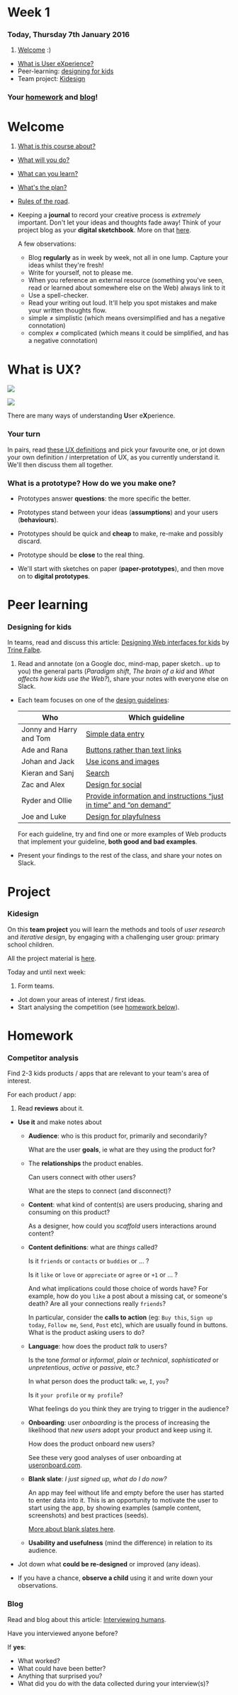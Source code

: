 # Week 1

### Today, Thursday 7th January 2016

1. [Welcome](#welcome) :)
* [What is User eXperience?](#what-is-ux)
* Peer-learning: [designing for kids](#peer-learning)
* Team project: [Kidesign](#project)

### Your [homework](#homework) and [blog](#blog)!


# Welcome

1. [What is this course about?](../../README.md)
* [What will you do?](../../README.md#projects)
* [What can you learn?](../../README.md#learning-goals)
* [What's the plan?](../../README.md#plan)   
* [Rules of the road](../../README.md#rules-of-the-road).
* Keeping a **journal** to record your creative process is *extremely* important. Don't let your ideas and thoughts fade away! Think of your project blog as your **digital sketchbook**. More on that [here](https://github.com/RavensbourneWebMedia/Blogging#why-blogging).

	A few observations:
	
	* Blog **regularly** as in week by week, not all in one lump. Capture your ideas whilst they're fresh!
	* Write for yourself, not to please me.
	* When you reference an external resource (something you've seen, read or learned about somewhere else on the Web) always link to it
	* Use a spell-checker.
	* Read your writing out loud. It'll help you spot mistakes and make your written thoughts flow.
	* simple ≠ simplistic (which means oversimplified and has a negative connotation)
	* complex ≠ complicated (which means it could be simplified, and has a negative connotation) 


# What is UX?

![](assets/design-vs-UX.jpg)

![](assets/xkcd-university-website.png)

There are many ways of understanding **U**ser e**X**perience. 

<!-- [Here](http://www.allaboutux.org/ux-definitions) is a pool of definitions found from the literature and on the Web. --> 

### Your turn

In pairs, read [these UX definitions](http://www.allaboutux.org/ux-definitions) and pick your favourite one, or jot down your own definition / interpretation of UX, as you currently understand it. We'll then discuss them all together.

<!-- UX design is about effectively addressing the **needs** and **circumstances** of your **users**, to produce interactive products that are **comfortable** and even **joyful** to use. -->

<!-- > All the aspects of **how people use an interactive product**: the way it feels in their hands, how well they understand how it works, how they feel about it while they’re using it, how well it serves their purposes, and how well it fits into the entire context in which they are using it. -->

<!-- * **User-centred** approach (*user personas*) vs **activity-centred** approach (*user stories*). We'll do a bit of both. -->

### What is a prototype? How do we you make one?

* Prototypes answer **questions**: the more specific the better.

* Prototypes stand between your ideas (**assumptions**) and your users (**behaviours**).

* Prototypes should be quick and **cheap** to make, re-make and possibly discard.

* Prototype should be **close** to the real thing.

* We'll start with sketches on paper (**paper-prototypes**), and then move on to **digital prototypes**.

<!--## Why mobile-first?

* Embrace the **diversity** of devices people are accessing the Web from (2015 is *the* year mobile Web traffic will overtake *desktop* Web traffic, according to predictions that I should link to..)

* Starting from the small screens (and less capable hardware) makes you **focus** on what really matters

* Give yourself a **performance budget** (how much can this page weigh on a mobile phone? how long should it take to load on a 3G connection?)-->


# Peer learning

### Designing for kids

In teams, read and discuss this article: [Designing Web interfaces for kids](https://www.smashingmagazine.com/2015/08/designing-web-interfaces-for-kids/) by [Trine Falbe](https://twitter.com/trinefalbe).

1. Read and annotate (on a Google doc, mind-map, paper sketch.. up to you) the general parts (*Paradigm shift*, *The brain of a kid* and *What affects how kids use the Web?*), share your notes with everyone else on Slack.
* Each team focuses on one of the [design guidelines](https://www.smashingmagazine.com/2015/08/designing-web-interfaces-for-kids/#the-guidelines):

	Who | Which guideline
	--- | ---------------
	Jonny and Harry and Tom | [Simple data entry](https://www.smashingmagazine.com/2015/08/designing-web-interfaces-for-kids/#simple-data-entry)
	Ade and Rana | [Buttons rather than text links](https://www.smashingmagazine.com/2015/08/designing-web-interfaces-for-kids/#buttons-rather-than-text-links)
	Johan and Jack | [Use icons and images](https://www.smashingmagazine.com/2015/08/designing-web-interfaces-for-kids/#use-icons-and-images)
	Kieran and Sanj | [Search](https://www.smashingmagazine.com/2015/08/designing-web-interfaces-for-kids/#search-use-auto-complete-and-visual-search-for-young-kids-older-kids-can-use-more-complex-search)
	Zac and Alex | [Design for social](https://www.smashingmagazine.com/2015/08/designing-web-interfaces-for-kids/#design-for-social)
	Ryder and Ollie | [Provide information and instructions “just in time” and “on demand”](https://www.smashingmagazine.com/2015/08/designing-web-interfaces-for-kids/#provide-information-and-instructions-just-in-time-and-on-demand)
	Joe and Luke | [Design for playfulness](https://www.smashingmagazine.com/2015/08/designing-web-interfaces-for-kids/#design-for-playfulness-gamify)
	
	For each guideline, try and find one or more examples of Web products that implement your guideline, **both good and bad examples**.
* Present your findings to the rest of the class, and share your notes on Slack.	

<!--

	Team D | [Don’t reposition key navigation](https://www.smashingmagazine.com/2015/08/designing-web-interfaces-for-kids/#dont-reposition-key-navigation-when-redesigning)
	Team E | [Use voiceover support for young kids](https://www.smashingmagazine.com/2015/08/designing-web-interfaces-for-kids/#use-voiceover-sound-for-young-kids)

-->


# Project

### Kidesign

On this **team project** you will learn the methods and tools of *user research* and *iterative design*, by engaging with a challenging user group: primary school children. 

All the project material is [here](../../projects/kidesign).

Today and until next week: 

1. Form teams.
* Jot down your areas of interest / first ideas. 
* Start analysing the competition (see [homework below](#competitor-analysis)).

# Homework

### Competitor analysis

Find 2-3 kids products / apps that are relevant to your team's area of interest. 

For each product / app:

1. Read **reviews** about it.
* **Use it** and make notes about 
	
	* **Audience**: who is this product for, primarily and secondarily? 
	
		What are the user **goals**, ie what are they using the product for?
	
	* The **relationships** the product enables. 
		
		Can users connect with other users? 
		
		What are the steps to connect (and disconnect)?

	* **Content**: what kind of content(s) are users producing, sharing and consuming on this product?  
  
		As a designer, how could you *scaffold* users interactions around content?

	* **Content definitions**: what are *things* called?
		
		Is it `friends` or `contacts` or `buddies` or ... ?

		Is it `like` or `love` or `appreciate` or `agree` or `+1` or ... ? 

		And what implications could those choice of words have? For example, how do you `like` a post about a missing cat, or someone's death? Are all your connections really `friends`?

		In particular, consider the **calls to action** (eg: `Buy this`, `Sign up today`, `Follow me`, `Send`, `Post` etc), which are usually found in buttons. What is the product asking users to do?
		
	* **Language**: how does the product *talk* to users?

		Is the tone *formal* or *informal*, *plain* or *technical*, *sophisticated* or *unpretentious*, *active* or *passive*, etc.?

		In what person does the product talk: `we`, `I`, `you`?

		Is it `your profile` or `my profile`? 

		What feelings do you think they are trying to trigger in the audience? 

	* **Onboarding**: user *onboarding* is the process of increasing the likelihood that *new users* adopt your product and keep using it.

		How does the product onboard new users?

		See these very good analyses of user onboarding at [useronboard.com](http://www.useronboard.com).

	* **Blank slate**: *I just signed up, what do I do now?*
	
		An app may feel without life and empty before the user has started to enter data into it. This is an opportunity to motivate the user to start using the app, by showing examples (sample content, screenshots) and best practices (seeds).

		[More about blank slates here](http://ui-patterns.com/patterns/BlankSlate).	
	* **Usability and usefulness** (mind the difference) in relation to its audience. 
* Jot down what **could be re-designed** or improved (any ideas).
* If you have a chance, **observe a child** using it and write down your observations. 

### Blog
 
Read and blog about this article: [Interviewing humans](https://medium.com/research-things/interviewing-humans-fa198f809c40). 

Have you interviewed anyone before?   
  
If **yes**: 

* What worked? 
* What could have been better?
* Anything that surprised you?
* What did you do with the data collected during your interview(s)?